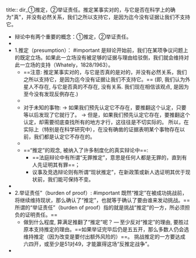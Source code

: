 title:: dir_①推定，②举证责任。推定某事实对的，与它是否在科学上的确为"真"，并没有必然关系，我们之所以支持它，是因为迄今没有证据让我们不支持它。

- 辩论中有两个重要的概念：①推定，②举证责任。
-
- 1.推定（presumption）： #important
  是辩论开始前，我们在某项争议问题上的既定立场。如果此一立场没有被足够的证据与理由给驳倒，我们就会维持对此一立场的支持（Whately，1828/1963）。
	- ==注意: 推定某事实对的，与它是否真的是对的，并没有必然关系，我们之所以支持它，是因为迄今没有证据让我们不支持它。== (即, 我们认为外星人不存在, 与它是否真的不存在, 没有关系. 我们现在相信该观点, 是因为至今没有发现反例存在.)
	-
	- 对于未知的事物:
	  → 如果我们预先认定它不存在，要推翻这个认定，只要等以后发现了它就行了。
	  → 但是，如果我们预先认定它存在，要推翻这个认定，却需要彻底查找所有的地方才行，这往往是不切实际的。
	  所以，在实际上（特别是在科学研究中），在没有确凿的证据表明某个事物存在以前，我们都是认定它不存在的。
	-
	- ==“推定”的观念, 被纳入了许多制度化的真实辩论中==:
		- ==法庭辩论中有所谓“无罪推定”，意思是任何人都是无罪的，直到有人先证明其有罪==；
		- 议事及竞选辩论则有所谓“现状推定”，在新政策或新人选证明其优于现状前，我们能可保持不变。
-
- 2.举证责任”（burden of proof）: #important
  既然“推定”在被成功挑战前，将继续维持现状，那么确认了“推定”，也就等于确认了要由谁来发动挑战。==所谓的“举证责任”（burden of proof）指的就是挑战“推定”的一方，所必须担负的证明责任。==
	- 做到什么程度, 算满足推翻了“推定”呢？ — 至少反对“推定”的理由, 要胜过原本支持推定的理由。==如果举证完毕后仍是五五开，那么多数人仍会选维持推定（因为改变是要付出额外风险的）==。 挑战推定的一方要达成六四开，或至少是51对49，才能赢得这场“反推定战争”。
-